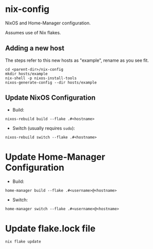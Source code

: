 # nix-config

NixOS and Home-Manager configuration.

Assumes use of Nix flakes.

## Adding a new host

The steps refer to this new hosts as "example", rename as you see fit.

```shell
cd <parent-dir>/nix-config
mkdir hosts/example
nix-shell -p nixos-install-tools
nixos-generate-config --dir hosts/example
```

## Update NixOS Configuration

* Build:

```shell
nixos-rebuild build --flake .#<hostname>
```

* Switch (usually requires `sudo`):

```shell
nixos-rebuild switch --flake .#<hostname>
```

# Update Home-Manager Configuration

* Build:

```shell
home-manager build --flake .#<username>@<hostname>
```

* Switch:

```shell
home-manager switch --flake .#<username>@<hostname>
```

# Update flake.lock file

```shell
nix flake update
```
